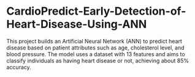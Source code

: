 # CardioPredict-Early-Detection-of-Heart-Disease-Using-ANN
 This project builds an Artificial Neural Network (ANN) to predict heart disease based on patient attributes such as age, cholesterol level, and blood pressure. The model uses a dataset with 13 features and aims to classify individuals as having heart disease or not, achieving about 85% accuracy.
